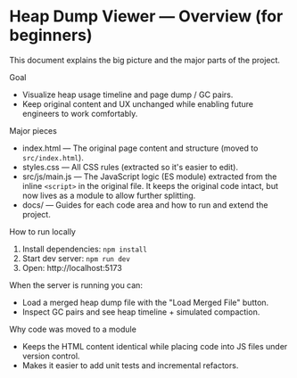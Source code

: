 # Heap Dump Viewer — Overview (for beginners)

This document explains the big picture and the major parts of the project.

Goal
- Visualize heap usage timeline and page dump / GC pairs.
- Keep original content and UX unchanged while enabling future engineers to work comfortably.

Major pieces
- index.html — The original page content and structure (moved to `src/index.html`).
- styles.css — All CSS rules (extracted so it's easier to edit).
- src/js/main.js — The JavaScript logic (ES module) extracted from the inline `<script>` in the original file. It keeps the original code intact, but now lives as a module to allow further splitting.
- docs/ — Guides for each code area and how to run and extend the project.

How to run locally
1. Install dependencies: `npm install`
2. Start dev server: `npm run dev`
3. Open: http://localhost:5173

When the server is running you can:
- Load a merged heap dump file with the "Load Merged File" button.
- Inspect GC pairs and see heap timeline + simulated compaction.

Why code was moved to a module
- Keeps the HTML content identical while placing code into JS files under version control.
- Makes it easier to add unit tests and incremental refactors.